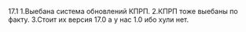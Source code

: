 17.1
1.Выебана система обновлений КПРП.
2.КПРП тоже выебаны по факту.
3.Стоит их версия 17.0 а у нас 1.0 ибо хули нет.
